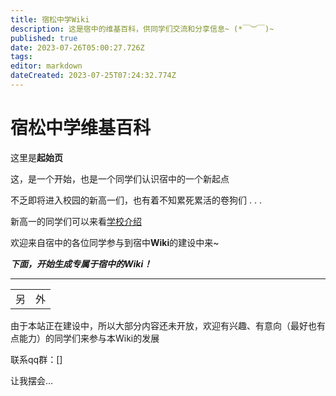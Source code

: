 ```yaml
---
title: 宿松中学Wiki
description: 这是宿中的维基百科，供同学们交流和分享信息~ (*￣︶￣)~
published: true
date: 2023-07-26T05:00:27.726Z
tags: 
editor: markdown
dateCreated: 2023-07-25T07:24:32.774Z
---
```


# 宿松中学维基百科

这里是**起始页**

这，是一个开始，也是一个同学们认识宿中的一个新起点

不乏即将进入校园的新高一们，也有着不知累死累活的卷狗们 . . .

新高一的同学们可以来看[学校介绍](home/学校介绍)

欢迎来自宿中的各位同学参与到宿中**Wiki**的建设中来~



***_下面，开始生成专属于宿中的Wiki！_***

---

|     |     |
| --- | --- |
| 另   | 外   |

由于本站正在建设中，所以大部分内容还未开放，欢迎有兴趣、有意向（最好也有点能力）的同学们来参与本Wiki的发展

联系qq群：[]

让我摆会…